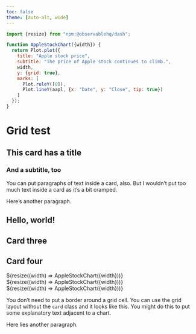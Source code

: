 ```yaml
---
toc: false
theme: [auto-alt, wide]
---
```


```js
import {resize} from "npm:@observablehq/dash";
```

```js
function AppleStockChart({width}) {
  return Plot.plot({
    title: "Apple stock price",
    subtitle: "The price of Apple stock continues to climb.",
    width,
    y: {grid: true},
    marks: [
      Plot.ruleY([0]),
      Plot.lineY(aapl, {x: "Date", y: "Close", tip: true})
    ]
  });
}
```

# Grid test

<div class="grid grid-cols-4">
  <div class="card">
    <h2>This card has a title</h2>
    <h3>And a subtitle, too</h3>
    <p>You can put paragraphs of text inside a card, also. But I wouldn’t put too much text inside a card as it’s a bit cramped.</p>
    <p>Here’s another paragraph.</p>
  </div>
  <div class="card">
    <h2>Hello, world!</h2>
  </div>
  <div class="card">
    <h2>Card three</h2>
  </div>
  <div class="card">
    <h2>Card four</h2>
  </div>
</div>

<div class="grid grid-cols-2">
  <div class="card">${resize((width) => AppleStockChart({width}))}</div>
  <div class="card">${resize((width) => AppleStockChart({width}))}</div>
</div>

<div class="grid grid-cols-4">
  <div class="card grid-colspan-3">${resize((width) => AppleStockChart({width}))}</div>
  <div>
    <p>You don’t need to put a border around a grid cell. You can use the grid layout without the <code>card</code> class and it looks like this. You might do this to put some explanatory text adjacent to a chart.</p>
    <p>Here lies another paragraph.</p>
  </div>
</div>
